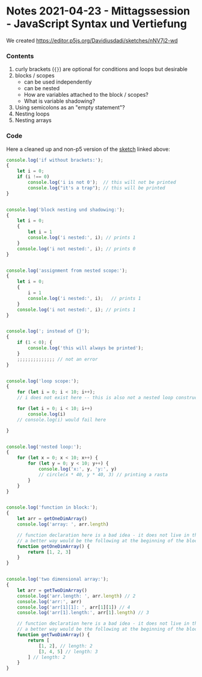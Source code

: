 # Notes 2021-04-23 - Mittagssession - JavaScript Syntax und Vertiefung

We created https://editor.p5js.org/Davidiusdadi/sketches/nNV7j2-wd

### Contents

 1. curly brackets (`{}`) are optional for conditions and loops but desirable
 2. blocks / scopes
     - can be used independently 
     - can be nested
     - How are variables attached to the block / scopes?
     - What is variable shadowing?
 3. Using semicolons as an "empty statement"?
 4. Nesting loops
 5. Nesting arrays   
   


### Code 

Here a cleaned up and non-p5 version of the [sketch](https://editor.p5js.org/Davidiusdadi/sketches/nNV7j2-w) linked above:

```js
console.log('if without brackets:');
{
    let i = 0;
    if (i !== 0)
        console.log('i is not 0');  // this will not be printed
        console.log("it's a trap"); // this will be printed
}


console.log('block nesting und shadowing:');
{
    let i = 0;
    {
        let i = 1
        console.log('i nested:', i); // prints 1
    }
    console.log('i not nested:', i); // prints 0
}


console.log('assignment from nested scope:');
{
    let i = 0;
    {
        i = 1
        console.log('i nested:', i);   // prints 1
    }
    console.log('i not nested:', i); // prints 1
}


console.log('; instead of {}');
{
    if (1 < 0); {
        console.log('this will always be printed');
    }
    ;;;;;;;;;;;;;; // not an error
}


console.log('loop scope:');
{
    for (let i = 0; i < 10; i++);
    // i does not exist here -- this is also not a nested loop construct

    for (let i = 0; i < 10; i++)
        console.log(i)
    // console.log(i) would fail here

}


console.log('nested loop:');
{
    for (let x = 0; x < 10; x++) {
        for (let y = 0; y < 10; y++) {
            console.log('x:', y, 'y:', y)
            // circle(x * 40, y * 40, 3) // printing a rasta
        }
    }
}


console.log('function in block:');
{
    let arr = getOneDimArray()
    console.log('array: ', arr.length)

    // function declaration here is a bad idea - it does not live in this block but in the function scope
    // a better way would be the following at the beginning of the block:   let getArray = function () { 
    function getOneDimArray() {
        return [1, 2, 3]
    }
}


console.log('two dimensional array:');
{
    let arr = getTwoDimArray()
    console.log('arr.length: ', arr.length) // 2
    console.log('arr:', arr)
    console.log('arr[1][1]: ', arr[1][1]) // 4
    console.log('arr[1].length:', arr[1].length) // 3

    // function declaration here is a bad idea - it does not live in this block but in the function scope
    // a better way would be the following at the beginning of the block:   let getTwoDimArray = function () { 
    function getTwoDimArray() {
        return [
            [1, 2], // length: 2
            [3, 4, 5] // length: 3
        ] // length: 2
    }
}
```
